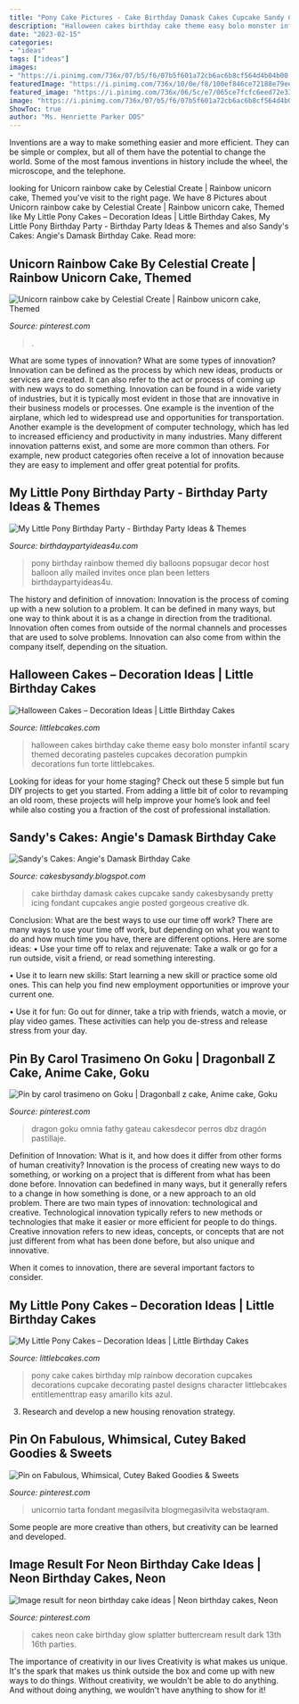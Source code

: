 ```yaml
---
title: "Pony Cake Pictures - Cake Birthday Damask Cakes Cupcake Sandy Cakesbysandy Pretty Icing Fondant Cupcakes Angie Posted Gorgeous Creative Dk"
description: "Halloween cakes birthday cake theme easy bolo monster infantil scary themed decorating pasteles cupcakes decoration pumpkin decorations fun torte littlebcakes"
date: "2023-02-15"
categories:
- "ideas"
tags: ["ideas"]
images:
- "https://i.pinimg.com/736x/07/b5/f6/07b5f601a72cb6ac6b8cf564d4b04b00.jpg"
featuredImage: "https://i.pinimg.com/736x/10/0e/f8/100ef846ce72188e79eeb5b88f5cf478.jpg"
featured_image: "https://i.pinimg.com/736x/06/5c/e7/065ce7fcfc6eed72e332690470579e27.jpg"
image: "https://i.pinimg.com/736x/07/b5/f6/07b5f601a72cb6ac6b8cf564d4b04b00.jpg"
ShowToc: true
author: "Ms. Henriette Parker DDS"
---
```



Inventions are a way to make something easier and more efficient. They can be simple or complex, but all of them have the potential to change the world. Some of the most famous inventions in history include the wheel, the microscope, and the telephone.

	

		
looking for Unicorn rainbow cake by Celestial Create | Rainbow unicorn cake, Themed you've visit to the right page. We have 8 Pictures about Unicorn rainbow cake by Celestial Create | Rainbow unicorn cake, Themed like My Little Pony Cakes – Decoration Ideas | Little Birthday Cakes, My Little Pony Birthday Party - Birthday Party Ideas &amp; Themes and also Sandy&#039;s Cakes: Angie&#039;s Damask Birthday Cake. Read more:
		
    
## Unicorn Rainbow Cake By Celestial Create | Rainbow Unicorn Cake, Themed

<img loading=lazy src="https://i.pinimg.com/736x/10/0e/f8/100ef846ce72188e79eeb5b88f5cf478.jpg" onerror="this.onerror=null;this.src='https://tse2.mm.bing.net/th?id=OIP.LuphT5bwZd19g2qeidNOEAHaJ3&amp;pid=15.1';" alt="Unicorn rainbow cake by Celestial Create | Rainbow unicorn cake, Themed">

_Source: pinterest.com_

>. 

	

What are some types of innovation?
What are some types of innovation? Innovation can be defined as the process by which new ideas, products or services are created. It can also refer to the act or process of coming up with new ways to do something. 
Innovation can be found in a wide variety of industries, but it is typically most evident in those that are innovative in their business models or processes. One example is the invention of the airplane, which led to widespread use and opportunities for transportation. Another example is the development of computer technology, which has led to increased efficiency and productivity in many industries. 
Many different innovation patterns exist, and some are more common than others. For example, new product categories often receive a lot of innovation because they are easy to implement and offer great potential for profits.

    
## My Little Pony Birthday Party - Birthday Party Ideas &amp; Themes

<img loading=lazy src="http://i0.wp.com/www.birthdaypartyideas4u.com/wp-content/uploads/2015/03/My_Little-_Pony_Birthday_Party_in_Rainbow_large_balloons.jpg" onerror="this.onerror=null;this.src='https://tse4.mm.bing.net/th?id=OIP.CJa4n__7rBOpK42pMQFCUQHaLH&amp;pid=15.1';" alt="My Little Pony Birthday Party - Birthday Party Ideas &amp; Themes">

_Source: birthdaypartyideas4u.com_

>pony birthday rainbow themed diy balloons popsugar decor host balloon ally mailed invites once plan been letters birthdaypartyideas4u. 

	

The history and definition of innovation:
Innovation is the process of coming up with a new solution to a problem. It can be defined in many ways, but one way to think about it is as a change in direction from the traditional. Innovation often comes from outside of the normal channels and processes that are used to solve problems. Innovation can also come from within the company itself, depending on the situation.

    
## Halloween Cakes – Decoration Ideas | Little Birthday Cakes

<img loading=lazy src="https://www.littlebcakes.com/wp-content/uploads/2013/08/Pictures-of-Halloween-Cakes1.jpg" onerror="this.onerror=null;this.src='https://tse4.mm.bing.net/th?id=OIP.ThgAB7TBdV9jAt76IoWPOAHaJ4&amp;pid=15.1';" alt="Halloween Cakes – Decoration Ideas | Little Birthday Cakes">

_Source: littlebcakes.com_

>halloween cakes birthday cake theme easy bolo monster infantil scary themed decorating pasteles cupcakes decoration pumpkin decorations fun torte littlebcakes. 

	

Looking for ideas for your home staging? Check out these 5 simple but fun DIY projects to get you started. From adding a little bit of color to revamping an old room, these projects will help improve your home’s look and feel while also costing you a fraction of the cost of professional installation.

    
## Sandy&#039;s Cakes: Angie&#039;s Damask Birthday Cake

<img loading=lazy src="http://2.bp.blogspot.com/-_iteYkKVwhU/TwmUAAbZZDI/AAAAAAAAEDg/85Wlw6v1sMQ/s1600/IMG_4314.JPG" onerror="this.onerror=null;this.src='https://tse2.mm.bing.net/th?id=OIP.CKG24kAzH9WIQR4hTXMA9AHaLI&amp;pid=15.1';" alt="Sandy&#039;s Cakes: Angie&#039;s Damask Birthday Cake">

_Source: cakesbysandy.blogspot.com_

>cake birthday damask cakes cupcake sandy cakesbysandy pretty icing fondant cupcakes angie posted gorgeous creative dk. 

	

Conclusion: What are the best ways to use our time off work?
There are many ways to use your time off work, but depending on what you want to do and how much time you have, there are different options. Here are some ideas: 
• Use your time off to relax and rejuvenate: Take a walk or go for a run outside, visit a friend, or read something interesting. 

• Use it to learn new skills: Start learning a new skill or practice some old ones. This can help you find new employment opportunities or improve your current one. 

• Use it for fun: Go out for dinner, take a trip with friends, watch a movie, or play video games. These activities can help you de-stress and release stress from your day.

    
## Pin By Carol Trasimeno On Goku | Dragonball Z Cake, Anime Cake, Goku

<img loading=lazy src="https://i.pinimg.com/736x/07/b5/f6/07b5f601a72cb6ac6b8cf564d4b04b00.jpg" onerror="this.onerror=null;this.src='https://tse4.mm.bing.net/th?id=OIP.9HToA9LAyQZ5G5KHzL3JGQHaI7&amp;pid=15.1';" alt="Pin by carol trasimeno on Goku | Dragonball z cake, Anime cake, Goku">

_Source: pinterest.com_

>dragon goku omnia fathy gateau cakesdecor perros dbz dragón pastillaje. 

	

Definition of Innovation: What is it, and how does it differ from other forms of human creativity?
Innovation is the process of creating new ways to do something, or working on a project that is different from what has been done before. Innovation can bedefined in many ways, but it generally refers to a change in how something is done, or a new approach to an old problem. 
There are two main types of innovation: technological and creative. Technological innovation typically refers to new methods or technologies that make it easier or more efficient for people to do things. Creative innovation refers to new ideas, concepts, or concepts that are not just different from what has been done before, but also unique and innovative. 

When it comes to innovation, there are several important factors to consider.

    
## My Little Pony Cakes – Decoration Ideas | Little Birthday Cakes

<img loading=lazy src="http://www.littlebcakes.com/wp-content/uploads/2013/08/My-Little-Pony-Cake-Decorations.jpg" onerror="this.onerror=null;this.src='https://tse2.mm.bing.net/th?id=OIP.80JXiAmZPN_zNwBJwPtFQQHaLG&amp;pid=15.1';" alt="My Little Pony Cakes – Decoration Ideas | Little Birthday Cakes">

_Source: littlebcakes.com_

>pony cake cakes birthday mlp rainbow decoration cupcakes decorations cupcake decorating pastel designs character littlebcakes entitlementtrap easy amarillo kits azul. 

	

3. Research and develop a new housing renovation strategy.

    
## Pin On Fabulous, Whimsical, Cutey Baked Goodies &amp; Sweets

<img loading=lazy src="https://i.pinimg.com/736x/06/5c/e7/065ce7fcfc6eed72e332690470579e27.jpg" onerror="this.onerror=null;this.src='https://tse2.mm.bing.net/th?id=OIP.veLJot1arhcC4BP-q7gF7QHaLH&amp;pid=15.1';" alt="Pin on Fabulous, Whimsical, Cutey Baked Goodies &amp; Sweets">

_Source: pinterest.com_

>unicornio tarta fondant megasilvita blogmegasilvita webstaqram. 

	

Some people are more creative than others, but creativity can be learned and developed.

    
## Image Result For Neon Birthday Cake Ideas | Neon Birthday Cakes, Neon

<img loading=lazy src="https://i.pinimg.com/736x/75/88/a5/7588a5d259e6e9375a166aa75c781697--neon-birthday-cakes-splatter-cake.jpg" onerror="this.onerror=null;this.src='https://tse2.mm.bing.net/th?id=OIP.BsWzV_jusPFe3UF94TD7UQHaKJ&amp;pid=15.1';" alt="Image result for neon birthday cake ideas | Neon birthday cakes, Neon">

_Source: pinterest.com_

>cakes neon cake birthday glow splatter buttercream result dark 13th 16th parties. 

	

The importance of creativity in our lives
Creativity is what makes us unique. It's the spark that makes us think outside the box and come up with new ways to do things. Without creativity, we wouldn't be able to do anything. And without doing anything, we wouldn't have anything to show for it!

